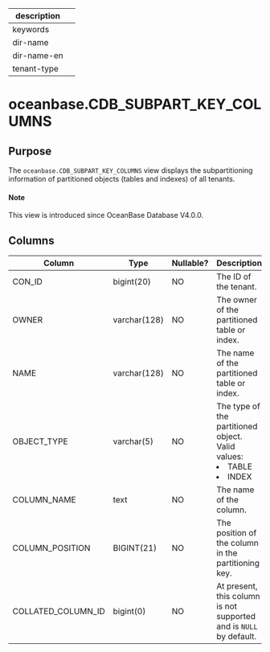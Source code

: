 | description ||
|---|---|
| keywords ||
| dir-name ||
| dir-name-en ||
| tenant-type ||

# oceanbase.CDB_SUBPART_KEY_COLUMNS

## Purpose

The `oceanbase.CDB_SUBPART_KEY_COLUMNS` view displays the subpartitioning information of partitioned objects (tables and indexes) of all tenants.

<main id="notice" type='explain'>
  <h4>Note</h4>
  <p>This view is introduced since OceanBase Database V4.0.0. </p>
</main>

## Columns

| **Column** | **Type** | **Nullable?** | **Description** |
|--------------------|---------------|----------------|----------------------------------------------------------------------------------------------------------------------------------|
| CON_ID | bigint(20) | NO | The ID of the tenant. |
| OWNER | varchar(128) | NO | The owner of the partitioned table or index. |
| NAME | varchar(128) | NO | The name of the partitioned table or index. |
| OBJECT_TYPE | varchar(5) | NO | The type of the partitioned object. Valid values: <li> TABLE   <li> INDEX |
| COLUMN_NAME | text | NO | The name of the column. |
| COLUMN_POSITION | BIGINT(21) | NO | The position of the column in the partitioning key. |
| COLLATED_COLUMN_ID | bigint(0) | NO | At present, this column is not supported and is `NULL` by default. |
